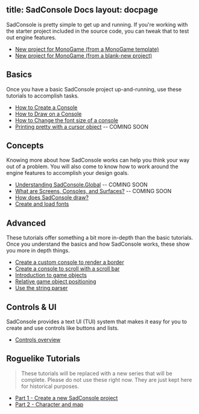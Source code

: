 title: SadConsole Docs
layout: docpage
---

SadConsole is pretty simple to get up and running. If you're working with the starter project included in the source code, you can tweak that to test out engine features. 

* [New project for MonoGame (from a MonoGame template)](monogame-template.md)
* [New project for MonoGame (from a blank-new project)](create-a-new-sadconsole-project.md)

## Basics

Once you have a basic SadConsole project up-and-running, use these tutorials to accomplish tasks.

* [How to Create a Console](how-to-create-and-print-on-a-console.md)
* [How to Draw on a Console](how-to-draw-on-a-console.md)
* [How to Change the font size of a console](basic-font-information.md#change-the-font-of-a-console)
* [Printing pretty with a cursor object](cursor-vs-print.md) -- COMING SOON

## Concepts

Knowing more about how SadConsole works can help you think your way out of a problem. You will also come to know how to work around the engine features to accomplish your design goals.

* [Understanding SadConsole.Global](understanding-sadconsole.global.md) -- COMING SOON
* [What are Screens, Consoles, and Surfaces?](how-screens-consoles-and-surfaces-work.md) -- COMING SOON
* [How does SadConsole draw?](how-sadconsole-draws-to-the-screen.md)
* [Create and load fonts](basic-font-information.md)

## Advanced

These tutorials offer something a bit more in-depth than the basic tutorials. Once you understand the basics and how SadConsole works, these show you more in depth things.

* [Create a custom console to render a border](create-a-bordered-console.md)
* [Create a console to scroll with a scroll bar](make-a-scrolling-console.md)
* [Introduction to game objects](how-to-create-a-gameobject.md)
* [Relative game object positioning](displaying-gameobjects-on-a-console-viewarea.md)
* [Use the string parser](string-parser.md)

## Controls & UI

SadConsole provides a text UI (TUI) system that makes it easy for you to create and use controls like buttons and lists.

* [Controls overview](controls-overview.md)

## Roguelike Tutorials

>These tutorials will be replaced with a new series that will be complete. Please do not use these right now. They are just kept here for historical purposes.

* [Part 1 - Create a new SadConsole project](part-1---create-a-new-project.md)
* [Part 2 - Character and map](part-2---character-and-map.md)